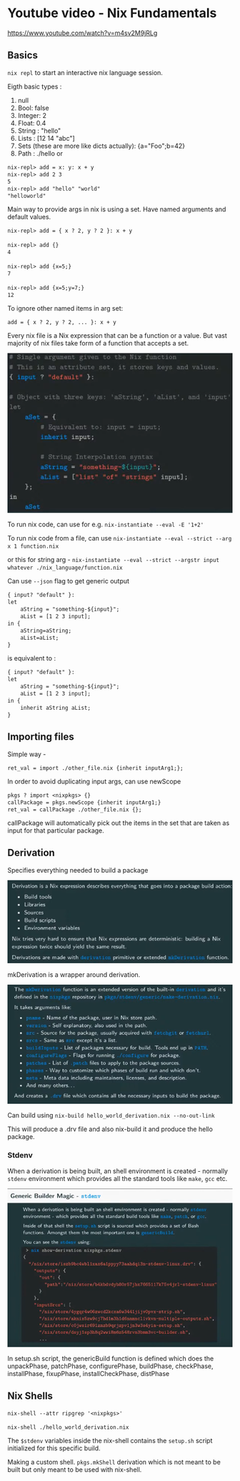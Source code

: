 # Youtube video - Nix Fundamentals

https://www.youtube.com/watch?v=m4sv2M9jRLg

## Basics
`nix repl` to start an interactive nix language session.

Eigth basic types :

1. null
2. Bool: false
3. Integer: 2
4. Float: 0.4
5. String : "hello"
6. Lists : [12 14 "abc"]
7. Sets (these are more like dicts actually): {a="Foo";b=42}
8. Path : ./hello or <nixpkgs>


```
nix-repl> add = x: y: x + y   
nix-repl> add 2 3           
5
nix-repl> add "hello" "world"
"helloworld"

```

Main way to provide args in nix is using a set. Have named arguments and default values.


```
nix-repl> add = { x ? 2, y ? 2 }: x + y

nix-repl> add {}                        
4

nix-repl> add {x=5;} 
7

nix-repl> add {x=5;y=7;}
12

```

To ignore other named items in arg set:

```
add = { x ? 2, y ? 2, ... }: x + y
```

Every nix file is a Nix expression that can be a function or a value. But vast majority of nix files take form of a function that accepts a set.

![](nix_file_ex_1.png)

To run nix code, can use for e.g. `nix-instantiate --eval -E '1+2'`

To run nix code from a file, can use `nix-instantiate --eval --strict --arg x 1 function.nix`

or this for string arg - 
`nix-instantiate --eval --strict --argstr input whatever ./nix_language/function.nix`

Can use `--json` flag to get generic output

```
{ input? "default" }:
let
    aString = "something-${input}";
    aList = [1 2 3 input];
in {
    aString=aString;
    aList=aList;
}
```

is equivalent to :

```
{ input? "default" }:
let
    aString = "something-${input}";
    aList = [1 2 3 input];
in {
    inherit aString aList;
}
```

## Importing files

Simple way - 
```
ret_val = import ./other_file.nix {inherit inputArg1;};
```

In order to avoid duplicating input args, can use newScope

```
pkgs ? import <nixpkgs> {}
callPackage = pkgs.newScope {inherit inputArg1;}
ret_val = callPackage ./other_file.nix {};
```

callPackage will automatically pick out the items in the set that are taken as input for that particular package.

## Derivation

Specifies everything needed to build a package

![](derivations.png)

mkDerivation is a wrapper around derivation.

![](derivations_2.png)

Can build using `nix-build hello_world_derivation.nix --no-out-link`

This will produce a .drv file and also nix-build it and produce the hello package.

### Stdenv

When a derivation is being built, an shell environment is created - normally `stdenv` environment which provides all the standard tools like `make`, `gcc` etc.

![](stdenv.png)

In setup.sh script, the genericBuild function is defined which does the unpackPhase, patchPhase, configurePhase, buildPhase, checkPhase, installPhase, fixupPhase, installCheckPhase, distPhase


## Nix Shells

`nix-shell --attr ripgrep '<nixpkgs>'`

`nix-shell ./hello_world_derivation.nix`

The `$stdenv` variables inside the nix-shell contains the `setup.sh` script initialized for this specific build.

Making a custom shell. `pkgs.mkShell` derivation which is not meant to be built but only meant to be used with nix-shell.

